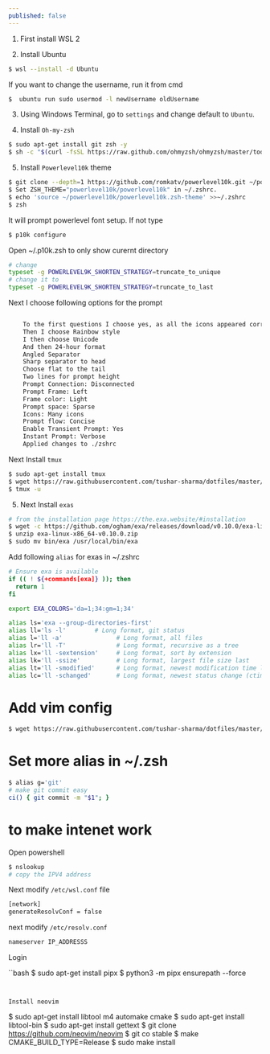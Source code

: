 ```yaml
---
published: false
---
```

1. First install WSL 2 

2. Install Ubuntu

```bash
$ wsl --install -d Ubuntu
```

If you want to change the username, run it from cmd

```bash
$  ubuntu run sudo usermod -l newUsername oldUsername
```

3. Using Windows Terminal, go to `settings` and change default to `Ubuntu`.

4. Install `Oh-my-zsh`

```bash
$ sudo apt-get install git zsh -y
$ sh -c "$(curl -fsSL https://raw.github.com/ohmyzsh/ohmyzsh/master/tools/install.sh)"

```
5. Install `Powerlevel10k` theme

```bash
$ git clone --depth=1 https://github.com/romkatv/powerlevel10k.git ~/powerlevel10k
$ Set ZSH_THEME="powerlevel10k/powerlevel10k" in ~/.zshrc.
$ echo 'source ~/powerlevel10k/powerlevel10k.zsh-theme' >>~/.zshrc
$ zsh 
```

It will prompt powerlevel font setup. If not type

```bash
$ p10k configure
```

Open ~/.p10k.zsh to only show curernt directory

```bash
# change 
typeset -g POWERLEVEL9K_SHORTEN_STRATEGY=truncate_to_unique
# change it to 
typeset -g POWERLEVEL9K_SHORTEN_STRATEGY=truncate_to_last
```

Next I choose following options for the prompt

```bash

    To the first questions I choose yes, as all the icons appeared correctly.
    Then I choose Rainbow style 
    I then choose Unicode
    And then 24-hour format
    Angled Separator
    Sharp separator to head
    Choose flat to the tail
    Two lines for prompt height
    Prompt Connection: Disconnected
    Prompt Frame: Left
    Frame color: Light
    Prompt space: Sparse
    Icons: Many icons 
    Prompt flow: Concise 
    Enable Transient Prompt: Yes 
    Instant Prompt: Verbose
    Applied changes to ./zshrc
```

Next Install `tmux`

```bash
$ sudo apt-get install tmux 
$ wget https://raw.githubusercontent.com/tushar-sharma/dotfiles/master/.tmux.conf
$ tmux -u
```

5. Next Install `exas` 

```bash
# from the installation page https://the.exa.website/#installation
$ wget -c https://github.com/ogham/exa/releases/download/v0.10.0/exa-linux-x86_64-v0.10.0.zip
$ unzip exa-linux-x86_64-v0.10.0.zip
$ sudo mv bin/exa /usr/local/bin/exa
```

Add following `alias` for exas in ~/.zshrc

```bash
# Ensure exa is available
if (( ! ${+commands[exa]} )); then
  return 1
fi

export EXA_COLORS='da=1;34:gm=1;34'

alias ls='exa --group-directories-first'
alias ll='ls -l'        # Long format, git status
alias l='ll -a'               # Long format, all files
alias lr='ll -T'              # Long format, recursive as a tree
alias lx='ll -sextension'     # Long format, sort by extension
alias lk='ll -ssize'          # Long format, largest file size last
alias lt='ll -smodified'      # Long format, newest modification time last
alias lc='ll -schanged'       # Long format, newest status change (ctime) last
```
# Add vim config

```bash
$ wget https://raw.githubusercontent.com/tushar-sharma/dotfiles/master/.vimrc
```

# Set more alias in ~/.zsh 

```bash
$ alias g='git'
# make git commit easy
ci() { git commit -m "$1"; }

```


# to make intenet work 

Open powershell

```bash
$ nslookup
# copy the IPV4 address
```

Next modify `/etc/wsl.conf` file

```bash
[network]                                                                        
generateResolvConf = false
```

next modify `/etc/resolv.conf`


```bash
nameserver IP_ADDRESSS
```


Login 

``bash
$ sudo apt-get install pipx
$ python3 -m pipx ensurepath --force
```


Install neovim 

```
$ sudo apt-get install libtool m4 automake cmake
$ sudo apt-get install libtool-bin
$ sudo apt-get install gettext
$ git clone https://github.com/neovim/neovim
$ git co stable
$ make CMAKE_BUILD_TYPE=Release
$ sudo make install
```